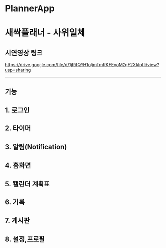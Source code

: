 # PlannerApp

새싹플래너 - 사위일체
=============
## 시연영상 링크
https://drive.google.com/file/d/1jRifQYH1oljmTmRKFEvoM2qF2Xklpfli/view?usp=sharing  

-------------
기능
-------------

## 1. 로그인  
   
## 2. 타이머  
  
## 3. 알림(Notification)  

## 4. 홈화면

## 5. 캘린더 계획표

## 6. 기록 
  
## 7. 게시판
    
## 8. 설정,프로필
  
